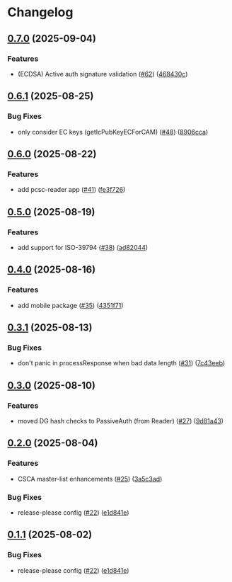 # Changelog

## [0.7.0](https://github.com/gmrtd/gmrtd/compare/v0.6.1...v0.7.0) (2025-09-04)


### Features

* (ECDSA) Active auth signature validation ([#62](https://github.com/gmrtd/gmrtd/issues/62)) ([468430c](https://github.com/gmrtd/gmrtd/commit/468430c7bd763d6e5903ccd73814b65fb20e064b))

## [0.6.1](https://github.com/gmrtd/gmrtd/compare/v0.6.0...v0.6.1) (2025-08-25)


### Bug Fixes

* only consider EC keys (getIcPubKeyECForCAM) ([#48](https://github.com/gmrtd/gmrtd/issues/48)) ([8906cca](https://github.com/gmrtd/gmrtd/commit/8906cca08c515874730cc8e8ba62594ab48bddf7))

## [0.6.0](https://github.com/gmrtd/gmrtd/compare/v0.5.0...v0.6.0) (2025-08-22)


### Features

* add pcsc-reader app ([#41](https://github.com/gmrtd/gmrtd/issues/41)) ([fe3f726](https://github.com/gmrtd/gmrtd/commit/fe3f7265fede495c525bd67d02ffb69498be7764))

## [0.5.0](https://github.com/gmrtd/gmrtd/compare/v0.4.0...v0.5.0) (2025-08-19)


### Features

* add support for ISO-39794 ([#38](https://github.com/gmrtd/gmrtd/issues/38)) ([ad82044](https://github.com/gmrtd/gmrtd/commit/ad8204401fd827bd91c99eb6fb283620b18c1c1a))

## [0.4.0](https://github.com/gmrtd/gmrtd/compare/v0.3.1...v0.4.0) (2025-08-16)


### Features

* add mobile package ([#35](https://github.com/gmrtd/gmrtd/issues/35)) ([4351f71](https://github.com/gmrtd/gmrtd/commit/4351f71c4cd544b5d44d066c948a2569da6a035d))

## [0.3.1](https://github.com/gmrtd/gmrtd/compare/v0.3.0...v0.3.1) (2025-08-13)


### Bug Fixes

* don't panic in processResponse when bad data length ([#31](https://github.com/gmrtd/gmrtd/issues/31)) ([7c43eeb](https://github.com/gmrtd/gmrtd/commit/7c43eeb381ea253a50e87acf5cac6f7681a10dac))

## [0.3.0](https://github.com/gmrtd/gmrtd/compare/v0.2.0...v0.3.0) (2025-08-10)


### Features

* moved DG hash checks to PassiveAuth (from Reader) ([#27](https://github.com/gmrtd/gmrtd/issues/27)) ([9d81a43](https://github.com/gmrtd/gmrtd/commit/9d81a43ec6d5d072d47c617dab79f059c2da887e))

## [0.2.0](https://github.com/gmrtd/gmrtd/compare/v0.1.1...v0.2.0) (2025-08-04)


### Features

* CSCA master-list enhancements ([#25](https://github.com/gmrtd/gmrtd/issues/25)) ([3a5c3ad](https://github.com/gmrtd/gmrtd/commit/3a5c3adb11646d40d5161f95863de0b56964cceb))


### Bug Fixes

* release-please config ([#22](https://github.com/gmrtd/gmrtd/issues/22)) ([e1d841e](https://github.com/gmrtd/gmrtd/commit/e1d841e3545aaf686c85f63827de50be86b3c69a))

## [0.1.1](https://github.com/gmrtd/gmrtd/compare/v0.1.0...v0.1.1) (2025-08-02)


### Bug Fixes

* release-please config ([#22](https://github.com/gmrtd/gmrtd/issues/22)) ([e1d841e](https://github.com/gmrtd/gmrtd/commit/e1d841e3545aaf686c85f63827de50be86b3c69a))
